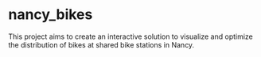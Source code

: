 # nancy_bikes
 This project aims to create an interactive solution to visualize and optimize the distribution of bikes at shared bike stations in Nancy.
